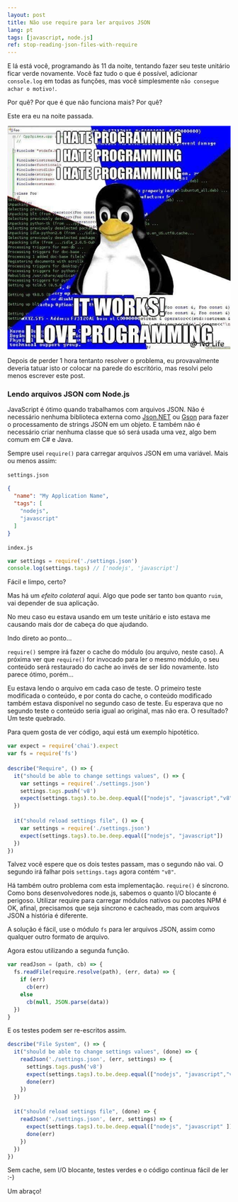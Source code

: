 ```yaml
---
layout: post
title: Não use require para ler arquivos JSON
lang: pt
tags: [javascript, node.js]
ref: stop-reading-json-files-with-require
---
```


E lá está você, programando às 11 da noite, tentando fazer seu teste unitário ficar verde novamente. Você faz tudo o que é possível, adicionar `console.log` em todas as funções, mas você simplesmente `não consegue achar o motivo!`.

Por quê? Por que é que não funciona mais? Por quê?

Este era eu na noite passada.

![](/public/images/hate-programming.jpg)

Depois de perder 1 hora tentanto resolver o problema, eu provavalmente deveria tatuar isto or colocar na parede do escritório, mas resolvi pelo menos escrever este post.

### Lendo arquivos JSON com Node.js

JavaScript é ótimo quando trabalhamos com arquivos JSON. Não é necessário nenhuma biblioteca externa como [Json.NET](http://www.newtonsoft.com/json) ou [Gson](https://github.com/google/gson) para fazer o processamento de strings JSON em um objeto. E também não é necessário criar nenhuma classe que só será usada uma vez, algo bem comum em C# e Java.

Sempre usei `require()` para carregar arquivos JSON em uma variável. Mais ou menos assim:

`settings.json`

~~~json
{
  "name": "My Application Name",
  "tags": [
    "nodejs",
    "javascript"
  ]
}
~~~

`index.js`

~~~javascript
var settings = require('./settings.json')
console.log(settings.tags) // ['nodejs', 'javascript']
~~~

Fácil e limpo, certo?

Mas há um *efeito colateral* aqui. Algo que pode ser tanto `bom` quanto `ruim`, vai depender de sua aplicação.

No meu caso eu estava usando em um teste unitário e isto estava me causando mais dor de cabeça do que ajudando.

Indo direto ao ponto...

`require()` sempre irá fazer o cache do módulo (ou arquivo, neste caso). A próxima ver que `require()` for invocado para ler o mesmo módulo, o seu conteúdo será restaurado do cache ao invés de ser lido novamente. Isto parece ótimo, porém...

Eu estava lendo o arquivo em cada caso de teste. O primeiro teste modificada o conteúdo, e por conta do cache, o conteúdo modificado também estava disponível no segundo caso de teste. Eu esperava que no segundo teste o conteúdo seria igual ao original, mas não era. O resultado? Um teste quebrado.

Para quem gosta de ver código, aqui está um exemplo hipotético.

~~~javascript
var expect = require('chai').expect
var fs = require('fs')

describe("Require", () => {
  it("should be able to change settings values", () => {
    var settings = require('./settings.json')
    settings.tags.push('v8')
    expect(settings.tags).to.be.deep.equal(["nodejs", "javascript","v8"])
  })

  it("should reload settings file", () => {
    var settings = require('./settings.json')
    expect(settings.tags).to.be.deep.equal(["nodejs", "javascript"])
  })
})
~~~

Talvez você espere que os dois testes passam, mas o segundo não vai. O segundo irá falhar pois `settings.tags` agora contém `"v8"`.

Há também outro problema com esta implementação. `require()` é síncrono. Como bons desenvolvedores node.js, sabemos o quanto I/O blocante é perigoso. Utilizar require para carregar módulos nativos ou pacotes NPM é OK, afinal, precisamos que seja síncrono e cacheado, mas com arquivos JSON a história é diferente.

A solução é fácil, use o módulo `fs` para ler arquivos JSON, assim como qualquer outro formato de arquivo.

Agora estou utilizando a segunda função.

~~~javascript
var readJson = (path, cb) => {
  fs.readFile(require.resolve(path), (err, data) => {
    if (err)
      cb(err)
    else
      cb(null, JSON.parse(data))
  })
}
~~~

E os testes podem ser re-escritos assim.

~~~javascript
describe("File System", () => {
  it("should be able to change settings values", (done) => {
    readJson('./settings.json', (err, settings) => {
      settings.tags.push('v8')
      expect(settings.tags).to.be.deep.equal(["nodejs", "javascript","v8"])
      done(err)
    })
  })

  it("should reload settings file", (done) => {
    readJson('./settings.json', (err, settings) => {
      expect(settings.tags).to.be.deep.equal(["nodejs", "javascript" ])
      done(err)
    })
  })
})
~~~

Sem cache, sem I/O blocante, testes verdes e o código continua fácil de ler :-)

Um abraço!
